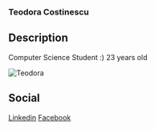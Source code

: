 ### Teodora Costinescu

## Description
Computer Science Student :)
23 years old

![Teodora](teo.png)

## Social
[Linkedin](https://www.linkedin.com/in/teodora-costinescu/)
[Facebook](https://www.facebook.com/teodora.costinescu/)
